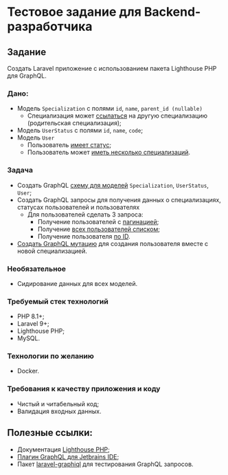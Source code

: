# Тестовое задание для Backend-разработчика

## Задание

Создать Laravel приложение с использованием пакета Lighthouse PHP для GraphQL.

### Дано:

* Модель ```Specialization``` с полями ```id```, ```name```, ```parent_id (nullable)```
  * Специализация может [ссылаться]((https://lighthouse-php.com/5/api-reference/directives.html#belongsto)) на другую специализацию (родительская специализация);
* Модель ```UserStatus``` с полями ```id```, ```name```, ```code```;
* Модель ```User```
  * Пользователь [имеет статус](https://lighthouse-php.com/5/api-reference/directives.html#belongsto);
  * Пользователь может [иметь несколько специализаций](https://lighthouse-php.com/5/api-reference/directives.html#hasmanythrough).

### Задача

* Создать GraphQL [схему для моделей](https://lighthouse-php.com/5/the-basics/types.html#object-type) ```Specialization```, ```UserStatus```, ```User```;
* Создать GraphQL запросы для получения данных о специализациях, статусах пользователей и пользователях
  * Для пользователей сделать 3 запроса: 
    * Получение пользователей с [пагинацией](https://lighthouse-php.com/5/api-reference/directives.html#paginate);
    * Получение [всех пользователей списком](https://lighthouse-php.com/5/api-reference/directives.html#all);
    * Получение пользователя [по ID](https://lighthouse-php.com/5/api-reference/directives.html#find).
* [Создать GraphQL мутацию](https://lighthouse-php.com/master/the-basics/fields.html#fields-with-arguments) для создания пользователя вместе с новой специализацией.

### Необязательное

* Сидирование данных для всех моделей.

### Требуемый стек технологий
* PHP 8.1+;
* Laravel 9+; 
* Lighthouse PHP; 
* MySQL.

### Технологии по желанию

* Docker.

### Требования к качеству приложения и коду

* Чистый и читабельный код; 
* Валидация входных данных.

## Полезные ссылки:
* Документация [Lighthouse PHP](https://lighthouse-php.com/);
* [Плагин GraphQL для Jetbrains IDE](https://plugins.jetbrains.com/plugin/8097-graphql);
* Пакет [laravel-graphiql](https://github.com/mll-lab/laravel-graphiql) для тестирования GraphQL запросов.
